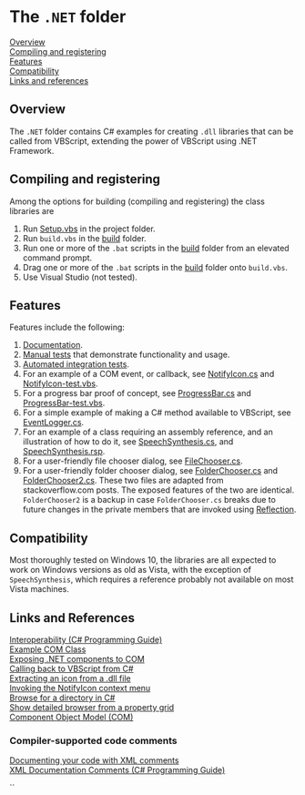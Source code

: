 # The `.NET` folder

[Overview]  
[Compiling and registering]  
[Features]  
[Compatibility]  
[Links and references]

## Overview

The `.NET` folder contains C# examples for creating `.dll` libraries that can be called from VBScript, extending the power of VBScript using .NET Framework.

## Compiling and registering

Among the options for building (compiling and registering) the class libraries are

1. Run [Setup.vbs] in the project folder.  
2. Run `build.vbs` in the [build] folder.  
3. Run one or more of the `.bat` scripts in the [build] folder from an elevated command prompt.  
4. Drag one or more of the `.bat` scripts in the [build] folder onto `build.vbs`.
5. Use Visual Studio (not tested).  

## Features

Features include the following:  

1) [Documentation].
2) [Manual tests] that demonstrate functionality and usage.
3) [Automated integration tests].
4) For an example of a COM event, or callback, see [NotifyIcon.cs]
   and [NotifyIcon-test.vbs].
5) For a progress bar proof of concept, see [ProgressBar.cs] and [ProgressBar-test.vbs].
6) For a simple example of making a C# method available to VBScript, see [EventLogger.cs].
7) For an example of a class requiring an assembly reference, and  an illustration of how to do it, see [SpeechSynthesis.cs], and [SpeechSynthesis.rsp].
8) For a user-friendly file chooser dialog, see [FileChooser.cs].
9) For a user-friendly folder chooser dialog, see [FolderChooser.cs]  and [FolderChooser2.cs]. These two files are adapted from  stackoverflow.com posts. The exposed features of the two are identical. `FolderChooser2` is a backup in case `FolderChooser.cs` breaks due to future changes in the private members that are invoked  using [Reflection].

## Compatibility

Most thoroughly tested on Windows 10, the libraries are all expected to work on Windows versions as old as Vista, with the exception of `SpeechSynthesis`, which requires a reference probably not available on most Vista machines.

## Links and References

[Interoperability (C# Programming Guide)](https://docs.microsoft.com/en-us/dotnet/csharp/programming-guide/interop/ "docs.microsoft.com")  
[Example COM Class](https://docs.microsoft.com/en-us/dotnet/csharp/programming-guide/interop/example-com-class "docs.microsoft.com")  
[Exposing .NET components to COM](http://www.codeproject.com/Articles/3511/Exposing-NET-Components-to-COM "www.codeproject.com")  
[Calling back to VBScript from C#](https://stackoverflow.com/questions/1044872/calling-back-to-vbscript-from-c-sharp#45927249 "stackoverflow.com")  
[Extracting an icon from a .dll file](https://stackoverflow.com/questions/6872957/how-can-i-use-the-images-within-shell32-dll-in-my-c-sharp-project#6873026 "stackoverflow.com")  
[Invoking the NotifyIcon context menu](https://stackoverflow.com/questions/2208690/invoke-notifyicons-context-menu#2208910 "stackoverflow.com")  
[Browse for a directory in C#](https://stackoverflow.com/questions/11767/browse-for-a-directory-in-c-sharp#33817043 "stackoverflow.com")  
[Show detailed browser from a property grid](https://stackoverflow.com/questions/15368771/show-detailed-folder-browser-from-a-propertygrid#15386992 "stackoverflow.com")  
[Component Object Model (COM)](https://docs.microsoft.com/en-us/windows/win32/com/component-object-model--com--portal?redirectedfrom=MSDN "docs.microsoft.com")

### Compiler-supported code comments

[Documenting your code with XML comments](https://docs.microsoft.com/en-us/dotnet/csharp/codedoc "docs.microsoft.com")  
[XML Documentation Comments (C# Programming Guide)](https://github.com/dotnet/docs/blob/master/docs/csharp/programming-guide/xmldoc/xml-documentation-comments.md "github.com/dotnet/docs")  

``

[Overview]: #overview
[Compiling and registering]: #compiling-and-registering
[Features]: #features
[Compatibility]: #compatibility
[Links and references]: #links-and-references

[Documentation]: ../docs/CSharpClasses.md
[build]: build
[EventLogger.cs]: EventLogger.cs
[SpeechSynthesis.cs]: SpeechSynthesis.cs
[SpeechSynthesis.rsp]: rsp/SpeechSynthesis.rsp
[NotifyIcon.cs]: NotifyIcon.cs
[NotifyIcon-test.vbs]: test/NotifyIcon-test.vbs
[ProgressBar.cs]: ProgressBar.cs
[ProgressBar-test.vbs]: test/ProgressBar-test.vbs
[FileChooser.cs]: FileChooser.cs
[FolderChooser.cs]: FolderChooser.cs
[FolderChooser2.cs]: FolderChooser2.cs
[Reflection]: https://docs.microsoft.com/en-us/dotnet/api/system.reflection?view=netframework-4.7.1 "docs.microsoft.com"
[Setup.vbs]: ../Setup.vbs
[Manual tests]: test
[Automated integration tests]: ../tests/dll
